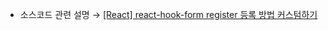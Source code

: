 * 소스코드 관련 설명 → <a href='https://jforj.tistory.com/281'>[React] react-hook-form register 등록 방법 커스텀하기</a>